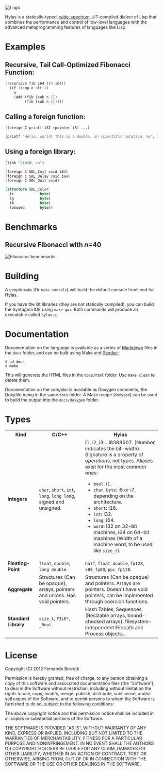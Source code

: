 ![Logo](http://eudoxia0.github.com/Hylas-Lisp/img/logo.svg)

Hylas is a statically-typed, [wide-spectrum](http://en.wikipedia.org/wiki/Wide-spectrum_language), JIT-compiled dialect of Lisp that combines the performance and control of low-level languages with the advanced metaprogramming features of languages like Lisp.

# Examples

## Recursive, Tail Call-Optimized Fibonacci Function:

```lisp
(recursive fib i64 ((n i64))
  (if (icmp n slt 2)
    n
    (add (fib (sub n 1))
         (fib (sub n 2)))))
```

## Calling a foreign function:

```lisp
(foreign C printf i32 (pointer i8) ...)

(printf "Hello, world! This is a double, in scientific notation: %e", 3.141592)
```

## Using a foreign library:

```lisp
(link "libSDL.so")

(foreign C SDL_Init void i64)
(foreign C SDL_Delay void i64)
(foreign C SDL_Quit void)

(structure SDL_Color
  (r            byte)
  (g            byte)
  (b            byte)
  (unused       byte))
```

# Benchmarks

## Recursive Fibonacci with _n_=40

![Fibonacci benchmarks](http://eudoxia0.github.com/Hylas-Lisp/img/fib.jpg)

# Building

A simple `make` (Or `make console`) will build the default console front-end for Hylas.

If you have the Qt libraries (they are not statically compiled), you can build the Syntagma IDE using `make gui`. Both commands will produce an executable called `hylas.o`.

# Documentation

Documentation on the _language_ is available as a series of [Markdown](http://daringfireball.net/projects/markdown/) files in the `docs` folder, and can be built using Make and [Pandoc](http://johnmacfarlane.net/pandoc/):

```
$ cd docs
$ make
```

This will generate the HTML files in the `docs/html` folder. Use `make clean` to delete them.

Documentation on the _compiler_ is available as Doxygen comments, the Doxyfile being in the same `docs` folder. A Make recipe (`doxygen`) can be used to build the output into the `docs/Doxygen` folder.

# Types

<table>
    <tr>
        <th><strong>Kind</strong></th><th><strong>C/C++</strong></th><th><strong>Hylas</strong></th>
    </tr>
    <tr>
        <td><strong>Integers</strong></td><td><code>char</code>, <code>short</code>, <code>int</code>, <code>long</code>, <code>long long</code>, signed and unsigned.</td>
        <td>i1, i2, i3... i8388607. (Number indicates the bit-width).<br> Signature is a property of <em>operations</em>, not types.
        Aliases exist for the most common ones:
        <ul>
        <li> <code>bool</code>: i1.</li>
        <li> <code>char</code>, <code>byte</code>: i8 or i7, depending on the architecture.</li>
        <li> <code>short</code>: i16.</li>
        <li> <code>int</code>: i32.</li>
        <li> <code>long</code>: i64.</li>
        <li> <code>word</code>: i32 on 32-bit machines, i64 on 64-bit machines (Width of a machine word, to be used like <code>size_t</code>).</li>
        </ul>
        </td>
    </tr>
    <tr>
        <td><strong>Floating-Point</strong></td><td><code>float</code>, <code>double</code>, <code>long double</code>.</td>
		<td><code>half</code>, <code>float</code>, <code>double</code>, <code>fp128</code>, <code>x86_fp80</code>, <code>ppc_fp128</code>.</td>
    </tr>
    <tr>
        <td><strong>Aggregate</strong></td><td><span>Structures (Can be opaque), arrays, pointers and unions. Has void pointers.</td><td>Structures (Can be opaque) and pointers. Arrays are pointers. Doesn't have void pointers, can be implemented through coercion functions.</span></td>
    </tr>
    <tr>
        <td><strong>Standard Library</strong></td><td><code>size_t</code>, <code>FILE*</code>, <code>_Bool</code>.</td>
		<td><span>Hash Tables, Sequences (Resizable arrays, bound-checked arrays), filesystem-independent Filepath and Process objects...</span></td>
    </tr>
</table>

# License

Copyright (C) 2012 Fernando Borretti

Permission is hereby granted, free of charge, to any person obtaining a copy of this software and associated documentation files (the "Software"), to deal in the Software without restriction, including without limitation the rights to use, copy, modify, merge, publish, distribute, sublicense, and/or sell copies of the Software, and to permit persons to whom the Software is furnished to do so, subject to the following conditions:

The above copyright notice and this permission notice shall be included in all copies or substantial portions of the Software.

THE SOFTWARE IS PROVIDED "AS IS", WITHOUT WARRANTY OF ANY KIND, EXPRESS OR IMPLIED, INCLUDING BUT NOT LIMITED TO THE WARRANTIES OF MERCHANTABILITY, FITNESS FOR A PARTICULAR PURPOSE AND NONINFRINGEMENT. IN NO EVENT SHALL THE AUTHORS OR COPYRIGHT HOLDERS BE LIABLE FOR ANY CLAIM, DAMAGES OR OTHER LIABILITY, WHETHER IN AN ACTION OF CONTRACT, TORT OR OTHERWISE, ARISING FROM, OUT OF OR IN CONNECTION WITH THE SOFTWARE OR THE USE OR OTHER DEALINGS IN THE SOFTWARE.
